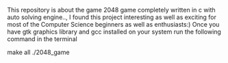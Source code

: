 This repository is about the game 2048 game completely written in c with auto solving engine.., I found this project interesting as well as exciting for most of the Computer Science beginners as well as enthusiasts:)
Once you have gtk graphics library and gcc installed on your system run the following command in the terminal

make all
./2048_game

